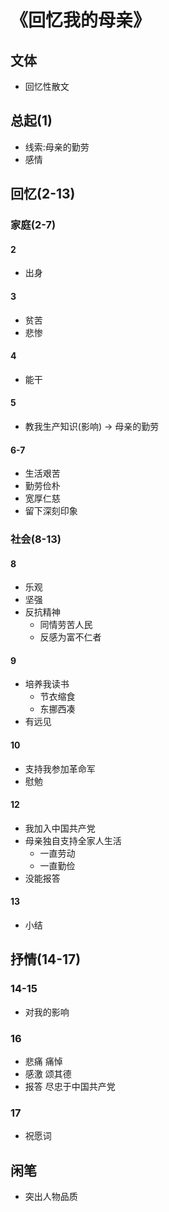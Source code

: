 # 《回忆我的母亲》

## 文体
- 回忆性散文

## 总起(1)
- 线索:母亲的勤劳
- 感情

## 回忆(2-13)
### 家庭(2-7)
#### 2
- 出身
#### 3
- 贫苦
- 悲惨
#### 4
- 能干
#### 5
- 教我生产知识(影响) $\to$ 母亲的勤劳
#### 6-7
- 生活艰苦
- 勤劳俭朴
- 宽厚仁慈
- 留下深刻印象
### 社会(8-13)
#### 8
- 乐观
- 坚强
- 反抗精神
  - 同情劳苦人民
  - 反感为富不仁者

#### 9
- 培养我读书
  - 节衣缩食
  - 东挪西凑
- 有远见

#### 10
- 支持我参加革命军
- 慰勉

#### 12
- 我加入中国共产党
- 母亲独自支持全家人生活
  - 一直劳动
  - 一直勤俭
- 没能报答

#### 13
- 小结

## 抒情(14-17)

### 14-15
- 对我的影响

### 16
- 悲痛 痛悼
- 感激 颂其德
- 报答 尽忠于中国共产党 

### 17
- 祝愿词

## 闲笔
- 突出人物品质